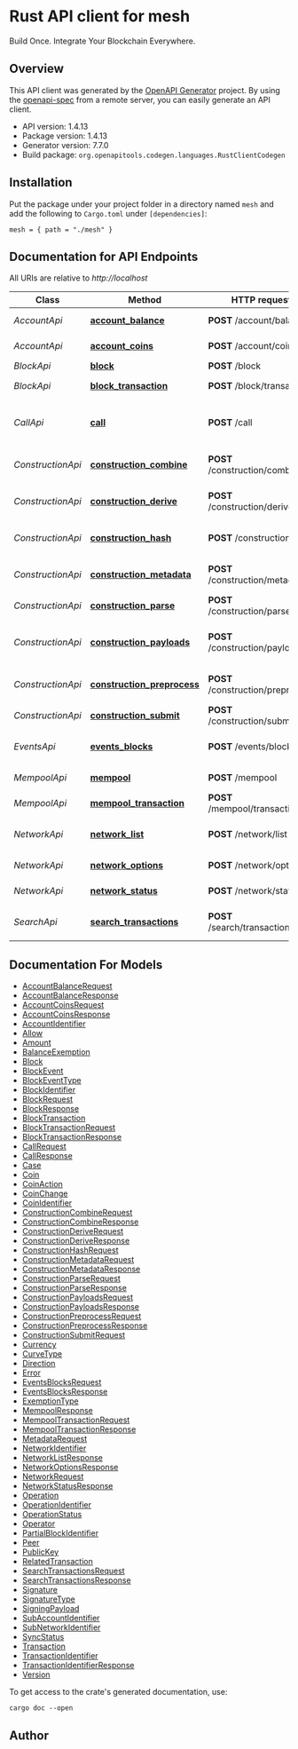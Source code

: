 # Rust API client for mesh

Build Once. Integrate Your Blockchain Everywhere.

## Overview

This API client was generated by the [OpenAPI Generator](https://openapi-generator.tech) project. By
using the [openapi-spec](https://openapis.org) from a remote server, you can easily generate an API
client.

- API version: 1.4.13
- Package version: 1.4.13
- Generator version: 7.7.0
- Build package: `org.openapitools.codegen.languages.RustClientCodegen`

## Installation

Put the package under your project folder in a directory named `mesh` and add the following to
`Cargo.toml` under `[dependencies]`:

```
mesh = { path = "./mesh" }
```

## Documentation for API Endpoints

All URIs are relative to _http://localhost_

| Class             | Method                                                                         | HTTP request                      | Description                                           |
| ----------------- | ------------------------------------------------------------------------------ | --------------------------------- | ----------------------------------------------------- |
| _AccountApi_      | [**account_balance**](docs/AccountApi.md#account_balance)                      | **POST** /account/balance         | Get an Account's Balance                              |
| _AccountApi_      | [**account_coins**](docs/AccountApi.md#account_coins)                          | **POST** /account/coins           | Get an Account's Unspent Coins                        |
| _BlockApi_        | [**block**](docs/BlockApi.md#block)                                            | **POST** /block                   | Get a Block                                           |
| _BlockApi_        | [**block_transaction**](docs/BlockApi.md#block_transaction)                    | **POST** /block/transaction       | Get a Block Transaction                               |
| _CallApi_         | [**call**](docs/CallApi.md#call)                                               | **POST** /call                    | Make a Network-Specific Procedure Call                |
| _ConstructionApi_ | [**construction_combine**](docs/ConstructionApi.md#construction_combine)       | **POST** /construction/combine    | Create Network Transaction from Signatures            |
| _ConstructionApi_ | [**construction_derive**](docs/ConstructionApi.md#construction_derive)         | **POST** /construction/derive     | Derive an AccountIdentifier from a PublicKey          |
| _ConstructionApi_ | [**construction_hash**](docs/ConstructionApi.md#construction_hash)             | **POST** /construction/hash       | Get the Hash of a Signed Transaction                  |
| _ConstructionApi_ | [**construction_metadata**](docs/ConstructionApi.md#construction_metadata)     | **POST** /construction/metadata   | Get Metadata for Transaction Construction             |
| _ConstructionApi_ | [**construction_parse**](docs/ConstructionApi.md#construction_parse)           | **POST** /construction/parse      | Parse a Transaction                                   |
| _ConstructionApi_ | [**construction_payloads**](docs/ConstructionApi.md#construction_payloads)     | **POST** /construction/payloads   | Generate an Unsigned Transaction and Signing Payloads |
| _ConstructionApi_ | [**construction_preprocess**](docs/ConstructionApi.md#construction_preprocess) | **POST** /construction/preprocess | Create a Request to Fetch Metadata                    |
| _ConstructionApi_ | [**construction_submit**](docs/ConstructionApi.md#construction_submit)         | **POST** /construction/submit     | Submit a Signed Transaction                           |
| _EventsApi_       | [**events_blocks**](docs/EventsApi.md#events_blocks)                           | **POST** /events/blocks           | [INDEXER] Get a range of BlockEvents                  |
| _MempoolApi_      | [**mempool**](docs/MempoolApi.md#mempool)                                      | **POST** /mempool                 | Get All Mempool Transactions                          |
| _MempoolApi_      | [**mempool_transaction**](docs/MempoolApi.md#mempool_transaction)              | **POST** /mempool/transaction     | Get a Mempool Transaction                             |
| _NetworkApi_      | [**network_list**](docs/NetworkApi.md#network_list)                            | **POST** /network/list            | Get List of Available Networks                        |
| _NetworkApi_      | [**network_options**](docs/NetworkApi.md#network_options)                      | **POST** /network/options         | Get Network Options                                   |
| _NetworkApi_      | [**network_status**](docs/NetworkApi.md#network_status)                        | **POST** /network/status          | Get Network Status                                    |
| _SearchApi_       | [**search_transactions**](docs/SearchApi.md#search_transactions)               | **POST** /search/transactions     | [INDEXER] Search for Transactions                     |

## Documentation For Models

- [AccountBalanceRequest](docs/AccountBalanceRequest.md)
- [AccountBalanceResponse](docs/AccountBalanceResponse.md)
- [AccountCoinsRequest](docs/AccountCoinsRequest.md)
- [AccountCoinsResponse](docs/AccountCoinsResponse.md)
- [AccountIdentifier](docs/AccountIdentifier.md)
- [Allow](docs/Allow.md)
- [Amount](docs/Amount.md)
- [BalanceExemption](docs/BalanceExemption.md)
- [Block](docs/Block.md)
- [BlockEvent](docs/BlockEvent.md)
- [BlockEventType](docs/BlockEventType.md)
- [BlockIdentifier](docs/BlockIdentifier.md)
- [BlockRequest](docs/BlockRequest.md)
- [BlockResponse](docs/BlockResponse.md)
- [BlockTransaction](docs/BlockTransaction.md)
- [BlockTransactionRequest](docs/BlockTransactionRequest.md)
- [BlockTransactionResponse](docs/BlockTransactionResponse.md)
- [CallRequest](docs/CallRequest.md)
- [CallResponse](docs/CallResponse.md)
- [Case](docs/Case.md)
- [Coin](docs/Coin.md)
- [CoinAction](docs/CoinAction.md)
- [CoinChange](docs/CoinChange.md)
- [CoinIdentifier](docs/CoinIdentifier.md)
- [ConstructionCombineRequest](docs/ConstructionCombineRequest.md)
- [ConstructionCombineResponse](docs/ConstructionCombineResponse.md)
- [ConstructionDeriveRequest](docs/ConstructionDeriveRequest.md)
- [ConstructionDeriveResponse](docs/ConstructionDeriveResponse.md)
- [ConstructionHashRequest](docs/ConstructionHashRequest.md)
- [ConstructionMetadataRequest](docs/ConstructionMetadataRequest.md)
- [ConstructionMetadataResponse](docs/ConstructionMetadataResponse.md)
- [ConstructionParseRequest](docs/ConstructionParseRequest.md)
- [ConstructionParseResponse](docs/ConstructionParseResponse.md)
- [ConstructionPayloadsRequest](docs/ConstructionPayloadsRequest.md)
- [ConstructionPayloadsResponse](docs/ConstructionPayloadsResponse.md)
- [ConstructionPreprocessRequest](docs/ConstructionPreprocessRequest.md)
- [ConstructionPreprocessResponse](docs/ConstructionPreprocessResponse.md)
- [ConstructionSubmitRequest](docs/ConstructionSubmitRequest.md)
- [Currency](docs/Currency.md)
- [CurveType](docs/CurveType.md)
- [Direction](docs/Direction.md)
- [Error](docs/Error.md)
- [EventsBlocksRequest](docs/EventsBlocksRequest.md)
- [EventsBlocksResponse](docs/EventsBlocksResponse.md)
- [ExemptionType](docs/ExemptionType.md)
- [MempoolResponse](docs/MempoolResponse.md)
- [MempoolTransactionRequest](docs/MempoolTransactionRequest.md)
- [MempoolTransactionResponse](docs/MempoolTransactionResponse.md)
- [MetadataRequest](docs/MetadataRequest.md)
- [NetworkIdentifier](docs/NetworkIdentifier.md)
- [NetworkListResponse](docs/NetworkListResponse.md)
- [NetworkOptionsResponse](docs/NetworkOptionsResponse.md)
- [NetworkRequest](docs/NetworkRequest.md)
- [NetworkStatusResponse](docs/NetworkStatusResponse.md)
- [Operation](docs/Operation.md)
- [OperationIdentifier](docs/OperationIdentifier.md)
- [OperationStatus](docs/OperationStatus.md)
- [Operator](docs/Operator.md)
- [PartialBlockIdentifier](docs/PartialBlockIdentifier.md)
- [Peer](docs/Peer.md)
- [PublicKey](docs/PublicKey.md)
- [RelatedTransaction](docs/RelatedTransaction.md)
- [SearchTransactionsRequest](docs/SearchTransactionsRequest.md)
- [SearchTransactionsResponse](docs/SearchTransactionsResponse.md)
- [Signature](docs/Signature.md)
- [SignatureType](docs/SignatureType.md)
- [SigningPayload](docs/SigningPayload.md)
- [SubAccountIdentifier](docs/SubAccountIdentifier.md)
- [SubNetworkIdentifier](docs/SubNetworkIdentifier.md)
- [SyncStatus](docs/SyncStatus.md)
- [Transaction](docs/Transaction.md)
- [TransactionIdentifier](docs/TransactionIdentifier.md)
- [TransactionIdentifierResponse](docs/TransactionIdentifierResponse.md)
- [Version](docs/Version.md)

To get access to the crate's generated documentation, use:

```
cargo doc --open
```

## Author
